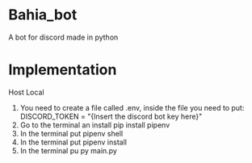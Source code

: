 # Bahia_bot
A bot for discord made in python

# Implementation
Host Local
1. You need to create a file called .env, inside the file you need to put: DISCORD_TOKEN = "{Insert the discord bot key here}"
2. Go to the terminal an install pip install pipenv
3. In the terminal put pipenv shell
4. In the terminal put pipenv install
5. In the terminal pu py main.py
